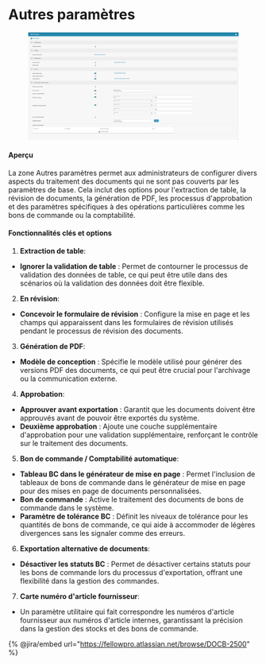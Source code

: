# Autres paramètres

<figure><img src="../../../../.gitbook/assets/Bildschirmfoto 2024-05-08 um 09.54.48.png" alt=""><figcaption></figcaption></figure>

#### Aperçu

La zone Autres paramètres permet aux administrateurs de configurer divers aspects du traitement des documents qui ne sont pas couverts par les paramètres de base. Cela inclut des options pour l'extraction de table, la révision de documents, la génération de PDF, les processus d'approbation et des paramètres spécifiques à des opérations particulières comme les bons de commande ou la comptabilité.

#### Fonctionnalités clés et options

1. **Extraction de table**:
* **Ignorer la validation de table** : Permet de contourner le processus de validation des données de table, ce qui peut être utile dans des scénarios où la validation des données doit être flexible.
2. **En révision**:
* **Concevoir le formulaire de révision** : Configure la mise en page et les champs qui apparaissent dans les formulaires de révision utilisés pendant le processus de révision des documents.
3. **Génération de PDF**:
* **Modèle de conception** : Spécifie le modèle utilisé pour générer des versions PDF des documents, ce qui peut être crucial pour l'archivage ou la communication externe.
4. **Approbation**:
* **Approuver avant exportation** : Garantit que les documents doivent être approuvés avant de pouvoir être exportés du système.
* **Deuxième approbation** : Ajoute une couche supplémentaire d'approbation pour une validation supplémentaire, renforçant le contrôle sur le traitement des documents.
5. **Bon de commande / Comptabilité automatique**:
* **Tableau BC dans le générateur de mise en page** : Permet l'inclusion de tableaux de bons de commande dans le générateur de mise en page pour des mises en page de documents personnalisées.
* **Bon de commande** : Active le traitement des documents de bons de commande dans le système.
* **Paramètre de tolérance BC** : Définit les niveaux de tolérance pour les quantités de bons de commande, ce qui aide à accommoder de légères divergences sans les signaler comme des erreurs.
6. **Exportation alternative de documents**:
* **Désactiver les statuts BC** : Permet de désactiver certains statuts pour les bons de commande lors du processus d'exportation, offrant une flexibilité dans la gestion des commandes.
7. **Carte numéro d'article fournisseur**:
* Un paramètre utilitaire qui fait correspondre les numéros d'article fournisseur aux numéros d'article internes, garantissant la précision dans la gestion des stocks et des bons de commande.

{% @jira/embed url="https://fellowpro.atlassian.net/browse/DOCB-2500" %}
